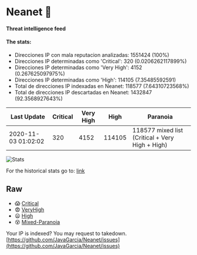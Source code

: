 # Neanet :hocho:
#### Threat intelligence feed
#### The stats:

- Direcciones IP con mala reputacion analizadas: 1551424 (100%)
- Direcciones IP determinadas como 'Critical':  320 (0.0206262117899%)
- Direcciones IP determinadas como 'Very High':  4152 (0.267625097975%)
- Direcciones IP determinadas como 'High':  114105 (7.35485592591)
- Total de direcciones IP indexadas en Neanet:  118577 (7.64310723568%)
- Total de direcciones IP descartadas en Neanet:  1432847 (92.3568927643%)

| Last Update | Critical | Very High | High | Paranoia |
| --- | --- | --- | --- | --- |
| 2020-11-03 01:02:02 | 320 | 4152 | 114105 | 118577 mixed list (Critical + Very High + High)|

![Stats](https://docs.google.com/spreadsheets/d/e/2PACX-1vSnaNMIXVabIpDJjufMlzH7poXnshF3mgd8Is1g9ytUEzVsP5my4Trn8f-xkoLLQ38xpL3HtmUexLo6/pubchart?oid=501124687&format=image)

For the historical stats go to: [link](/stats.csv)
## Raw
- :scream: [Critical](https://raw.githubusercontent.com/JavaGarcia/Neanet/master/blacklists/neanet_critical.txt)
- :fearful: [VeryHigh](https://raw.githubusercontent.com/JavaGarcia/Neanet/master/blacklists/neanet_veryHigh.txtt)
- :frowning: [High](https://raw.githubusercontent.com/JavaGarcia/Neanet/master/blacklists/neanet_high.txt)
- :dizzy_face: [Mixed-Paranoia](https://raw.githubusercontent.com/JavaGarcia/Neanet/master/blacklists/neanet_all.txt)


Your IP is indexed? You may request to takedown. [https://github.com/JavaGarcia/Neanet/issues](https://github.com/JavaGarcia/Neanet/issues)





































































































































































































































































































































































































































































































































































































































































































































































































































































































































































































































































































































































































































































































































































































































































































































































































































































































































































































































































































































